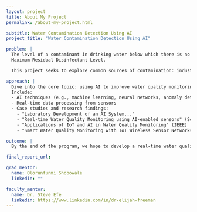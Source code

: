 ```yaml
---
layout: project
title: About My Project
permalink: /about-my-project.html

subtitle: Water Contamination Detection Using AI
project_title: "Water Contamination Detection Using AI"

problem: |
  The level of a contaminant in drinking water below which there is no known or expected risk to health. PHGs are set by the California Environmental Protection Agency.
  Maximum Residual Disinfectant Level.

  This project seeks to explore common sources of contamination: industrial discharge, agricultural runoff, sewage. We are providing a general overview of water quality issues and the potential of AI in solving them.

approach: |
  Dive into the core topic: using AI to improve water quality monitoring.
  Include:
  - AI techniques (e.g., machine learning, neural networks, anomaly detection)
  - Real-time data processing from sensors
  - Case studies and research findings:
    - "Laboratory Development of an AI System..."
    - "Real-time Water Quality Monitoring using AI-enabled sensors" (ScienceDirect)
    - "Applications of IoT and AI in Water Quality Monitoring" (IEEE)
    - "Smart Water Quality Monitoring with IoT Wireless Sensor Networks"

outcome: |
  By the end of the program, we hope to develop a real-time water quality monitoring system using sensors, analyze collected data with AI models, and contribute to optimizing contamination detection algorithms for accurate predictions, thereby advancing the body of research on AI-driven solutions for environmental monitoring and water safety.

final_report_url: 

grad_mentor:
  name: Olorunfunmi Shobowale
  linkedin: ""

faculty_mentor:
  name: Dr. Steve Efe
  linkedin: https://www.linkedin.com/in/dr-elijah-freeman
---
```

